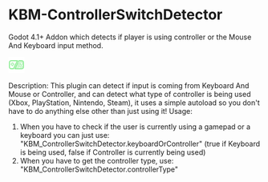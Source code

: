# KBM-ControllerSwitchDetector
Godot 4.1+ Addon which detects if player is using controller or the Mouse And Keyboard input method. 

![KBM-ControllerSwitchDetector-Logo](https://github.com/xShader1374/KBM-ControllerSwitchDetector/blob/main/addons/kbm-controller_switch_detector/KBM-Controller_Switch_Detector.svg?raw=true)

Description:
This plugin can detect if input is coming from Keyboard And Mouse or Controller, and can detect what type of controller is being used (Xbox, PlayStation, Nintendo, Steam), it uses a simple autoload so you don't have to do anything else other than just using it!
Usage:
1) When you have to check if the user is currently using a gamepad or a keyboard you can just use: "KBM_ControllerSwitchDetector.keyboardOrController" (true if Keyboard is being used, false if Controller is currently being used)
2) When you have to get the controller type, use: "KBM_ControllerSwitchDetector.controllerType"
